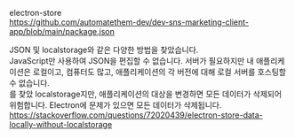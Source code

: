 
electron-store  
https://github.com/automatethem-dev/dev-sns-marketing-client-app/blob/main/package.json

JSON 및 localstorage와 같은 다양한 방법을 찾았습니다.  
JavaScript만 사용하여 JSON을 편집할 수 없습니다. 서버가 필요하지만 내 애플리케이션은 로컬이고, 컴퓨터도 많고, 애플리케이션의 각 버전에 대해 로컬 서버를 호스팅할 수 없습니다.  
를 찾았 localstorage지만, 애플리케이션의 대상을 변경하면 모든 데이터가 삭제되어 위험합니다. Electron에 문제가 있으면 모든 데이터가 삭제됩니다.  
https://stackoverflow.com/questions/72020439/electron-store-data-locally-without-localstorage
